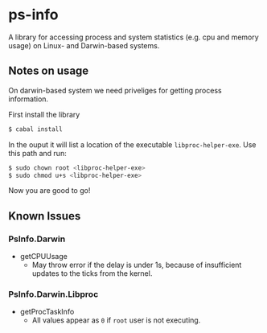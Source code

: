 # ps-info

A library for accessing process and system statistics (e.g. cpu and memory usage) on Linux- and Darwin-based systems. 

## Notes on usage

On darwin-based system we need priveliges for getting process information.

First install the library

```sh
$ cabal install
```

In the ouput it will list a location of the executable `libproc-helper-exe`.
Use this path and run:

```sh
$ sudo chown root <libproc-helper-exe>
$ sudo chmod u+s <libproc-helper-exe>
```

Now you are good to go!

## Known Issues

### PsInfo.Darwin

- getCPUUsage
    - May throw error if the delay is under 1s, because of insufficient updates to the ticks from the kernel.

### PsInfo.Darwin.Libproc

- getProcTaskInfo
    - All values appear as `0` if `root` user is not executing.
